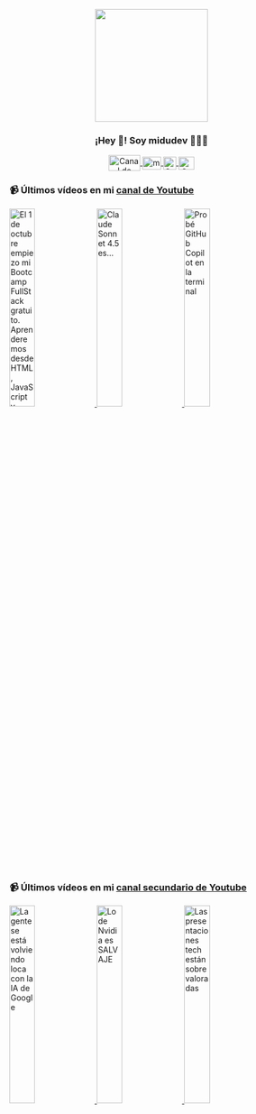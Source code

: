 <p align="center" width="300">
   <img align="center" width="200" src="https://user-images.githubusercontent.com/1561955/106762302-fda9de00-6635-11eb-99be-3ef744e60c0e.png" />
   <h3 align="center">¡Hey 👋! Soy midudev 👨🏻‍💻</h3>
</p>

<p align="center">
   <a href="https://twitch.tv/midudev" target="blank">
    <img align="center" src="https://upload.wikimedia.org/wikipedia/commons/c/ce/Twitch_logo_2019.svg" alt="Canal de Twitch de midudev" height="28px" width="56px" />
  </a>
  <span style="width: 8px;"> </span>
   <a href="https://youtube.com/midudev" target="blank">
    <img align="center" src="https://upload.wikimedia.org/wikipedia/commons/0/09/YouTube_full-color_icon_%282017%29.svg" alt="midudev" height="23px" width="33px" />
  </a>
  <span style="width: 8px;"> </span>
  <a href="https://instagram.com/midu.dev" target="blank">
    <img align="center" src="https://upload.wikimedia.org/wikipedia/commons/e/e7/Instagram_logo_2016.svg" alt="Canal de Instagram de midu.dev" height="23px" width="23px" />
  </a>
  <span style="width: 8px;"> </span>
  <a href="https://twitter.com/midudev" target="blank">
    <img align="center" src="https://upload.wikimedia.org/wikipedia/commons/thumb/6/6f/Logo_of_Twitter.svg/2491px-Logo_of_Twitter.svg.png" alt="Canal de Twitter de midudev" height="23px" width="28px" />
  </a>
</p>

### 📹 Últimos vídeos en mi [canal de Youtube](https://youtube.com/midudev?sub_confirmation=1)

<a href='https://youtu.be/Li2WrpzLdQc' target='_blank'>
  <img width='30%' src='https://img.youtube.com/vi/Li2WrpzLdQc/mqdefault.jpg' alt='El 1 de octubre empiezo mi Bootcamp FullStack gratuito.  Aprenderemos desde HTML, JavaScript y React' />
</a>
<a href='https://youtu.be/-1R3qR8N7MQ' target='_blank'>
  <img width='30%' src='https://img.youtube.com/vi/-1R3qR8N7MQ/mqdefault.jpg' alt='Claude Sonnet 4.5 es...' />
</a>
<a href='https://youtu.be/voKDFr72mfo' target='_blank'>
  <img width='30%' src='https://img.youtube.com/vi/voKDFr72mfo/mqdefault.jpg' alt='Probé GitHub Copilot en la terminal' />
</a>

### 📹 Últimos vídeos en mi [canal secundario de Youtube](https://youtube.com/midulive?sub_confirmation=1)

<a href='https://youtu.be/YYza78KIDVs' target='_blank'>
  <img width='30%' src='https://img.youtube.com/vi/YYza78KIDVs/mqdefault.jpg' alt='La gente se está volviendo loca con la IA de Google' />
</a>
<a href='https://youtu.be/w-S3cqorQf4' target='_blank'>
  <img width='30%' src='https://img.youtube.com/vi/w-S3cqorQf4/mqdefault.jpg' alt='Lo de Nvidia es SALVAJE' />
</a>
<a href='https://youtu.be/varGSVqtZn4' target='_blank'>
  <img width='30%' src='https://img.youtube.com/vi/varGSVqtZn4/mqdefault.jpg' alt='Las presentaciones tech están sobrevaloradas' />
</a>
